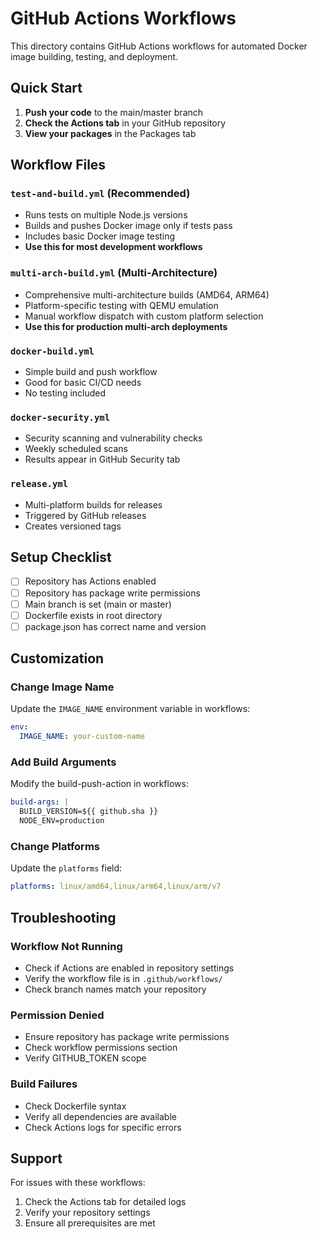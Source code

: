 # GitHub Actions Workflows

This directory contains GitHub Actions workflows for automated Docker image building, testing, and deployment.

## Quick Start

1. **Push your code** to the main/master branch
2. **Check the Actions tab** in your GitHub repository
3. **View your packages** in the Packages tab

## Workflow Files

### `test-and-build.yml` (Recommended)
- Runs tests on multiple Node.js versions
- Builds and pushes Docker image only if tests pass
- Includes basic Docker image testing
- **Use this for most development workflows**

### `multi-arch-build.yml` (Multi-Architecture)
- Comprehensive multi-architecture builds (AMD64, ARM64)
- Platform-specific testing with QEMU emulation
- Manual workflow dispatch with custom platform selection
- **Use this for production multi-arch deployments**

### `docker-build.yml`
- Simple build and push workflow
- Good for basic CI/CD needs
- No testing included

### `docker-security.yml`
- Security scanning and vulnerability checks
- Weekly scheduled scans
- Results appear in GitHub Security tab

### `release.yml`
- Multi-platform builds for releases
- Triggered by GitHub releases
- Creates versioned tags

## Setup Checklist

- [ ] Repository has Actions enabled
- [ ] Repository has package write permissions
- [ ] Main branch is set (main or master)
- [ ] Dockerfile exists in root directory
- [ ] package.json has correct name and version

## Customization

### Change Image Name
Update the `IMAGE_NAME` environment variable in workflows:
```yaml
env:
  IMAGE_NAME: your-custom-name
```

### Add Build Arguments
Modify the build-push-action in workflows:
```yaml
build-args: |
  BUILD_VERSION=${{ github.sha }}
  NODE_ENV=production
```

### Change Platforms
Update the `platforms` field:
```yaml
platforms: linux/amd64,linux/arm64,linux/arm/v7
```

## Troubleshooting

### Workflow Not Running
- Check if Actions are enabled in repository settings
- Verify the workflow file is in `.github/workflows/`
- Check branch names match your repository

### Permission Denied
- Ensure repository has package write permissions
- Check workflow permissions section
- Verify GITHUB_TOKEN scope

### Build Failures
- Check Dockerfile syntax
- Verify all dependencies are available
- Check Actions logs for specific errors

## Support

For issues with these workflows:
1. Check the Actions tab for detailed logs
2. Verify your repository settings
3. Ensure all prerequisites are met
